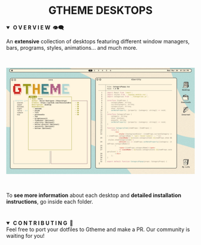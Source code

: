<div align="center"> <h1><strong>GTHEME DESKTOPS</strong></h1> </div>

<details open>
<summary><strong>&nbsp;O V E R V I E W &nbsp;👁️‍🗨️</strong></summary>

An **extensive** collection of desktops featuring different window managers, bars, programs, styles, animations... and
much more.

<br>

![Desktops](desktops.gif)

<br>

To **see more information** about each desktop and **detailed installation instructions**, go inside each folder.

</details>

#

<details open>
<summary><strong>&nbsp;C O N T R I B U T I N G &nbsp;🤚</strong></summary>
Feel free to port your dotfiles to Gtheme and make a PR. Our community is waiting for you!

</details>
